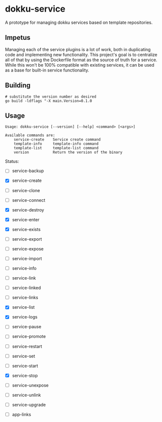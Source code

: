 # dokku-service

A prototype for managing dokku services based on template repositories.

## Impetus

Managing each of the service plugins is a lot of work, both in duplicating code and implementing new functionality.
This project's goal is to centralize all of that by using the Dockerfile format as the source of truth for a service.
While this won't be 100% compatible with existing services, it can be used as a base for built-in service functionality.

## Building

```shell
# substitute the version number as desired
go build -ldflags "-X main.Version=0.1.0
```

## Usage

```
Usage: dokku-service [--version] [--help] <command> [<args>]

Available commands are:
    service-create    Service create command
    template-info     template-info command
    template-list     template-list command
    version           Return the version of the binary
```

Status:

- [ ] service-backup
- [x] service-create
- [ ] service-clone
- [ ] service-connect
- [x] service-destroy
- [x] service-enter
- [x] service-exists
- [ ] service-export
- [ ] service-expose
- [ ] service-import
- [ ] service-info
- [ ] service-link
- [ ] service-linked
- [ ] service-links
- [x] service-list
- [x] service-logs
- [ ] service-pause
- [ ] service-promote
- [ ] service-restart
- [ ] service-set
- [ ] service-start
- [x] service-stop
- [ ] service-unexpose
- [ ] service-unlink
- [ ] service-upgrade

- [ ] app-links
